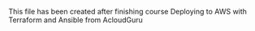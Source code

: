 This file has been created after finishing course Deploying to AWS with Terraform and Ansible from AcloudGuru

